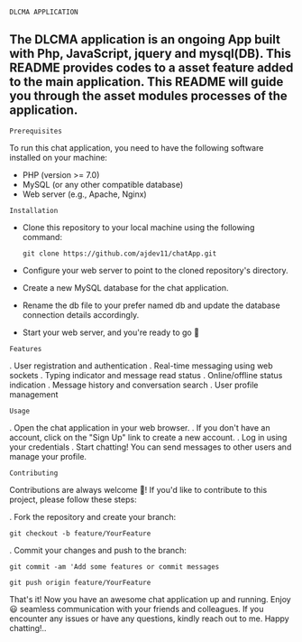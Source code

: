 `DLCMA APPLICATION`

## The DLCMA application is an ongoing App built with Php, JavaScript, jquery and mysql(DB). This README provides codes to a asset feature added to the main application. This README will guide you through the asset modules processes of the application.



`Prerequisites`

To run this chat application, you need to have the following software installed on your machine:

- PHP (version >= 7.0)
- MySQL (or any other compatible database)
- Web server (e.g., Apache, Nginx)

`Installation`

- Clone this repository to your local machine using the following command:
  
  `git clone https://github.com/ajdev11/chatApp.git`
  
- Configure your web server to point to the cloned repository's directory.
- Create a new MySQL database for the chat application.
- Rename the db file to your prefer named db and update the database connection details accordingly.
- Start your web server, and you're ready to go 🚀

`Features`

. User registration and authentication
. Real-time messaging using web sockets
. Typing indicator and message read status
. Online/offline status indication
. Message history and conversation search
. User profile management

`Usage`

. Open the chat application in your web browser.
. If you don't have an account, click on the "Sign Up" link to create a new account.
. Log in using your credentials
. Start chatting! You can send messages to other users and manage your profile.

`Contributing`

Contributions are always welcome 🙂! If you'd like to contribute to this project, please follow these steps:

. Fork the repository and create your branch:

`git checkout -b feature/YourFeature`

. Commit your changes and push to the branch:

`git commit -am 'Add some features or commit messages`

`git push origin feature/YourFeature`


That's it! Now you have an awesome chat application up and running. Enjoy 😃 seamless communication with your friends and colleagues. If you encounter any issues or have any questions, kindly reach out to me. Happy chatting!..









